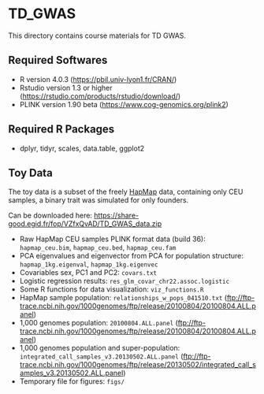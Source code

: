 # TD_GWAS

This directory contains course materials for TD GWAS.

## Required Softwares
* R version 4.0.3 (https://pbil.univ-lyon1.fr/CRAN/)
* Rstudio version 1.3 or higher (https://rstudio.com/products/rstudio/download/)
* PLINK version 1.90 beta (https://www.cog-genomics.org/plink2)

## Required R Packages
* dplyr, tidyr, scales, data.table, ggplot2

## Toy Data
The toy data is a subset of the freely [HapMap](https://www.sanger.ac.uk/resources/downloads/human/hapmap3.html) data, containing only CEU samples, a binary trait was simulated for only founders.

Can be downloaded here: https://share-good.egid.fr/fop/VZfxQvAD/TD_GWAS_data.zip

* Raw HapMap CEU samples PLINK format data (build 36): `hapmap_ceu.bim`, `hapmap_ceu.bed`, `hapmap_ceu.fam`
* PCA eigenvalues and eigenvector from PCA for population structure: `hapmap_1kg.eigenval`, `hapmap_1kg.eigenvec`
* Covariables sex, PC1 and PC2: `covars.txt`
* Logistic regression results: `res_glm_covar_chr22.assoc.logistic`
* Some R functions for data visualization: `viz_functions.R`
* HapMap sample population: `relationships_w_pops_041510.txt` (ftp://ftp-trace.ncbi.nih.gov/1000genomes/ftp/release/20100804/20100804.ALL.panel)
* 1,000 genomes population: `20100804.ALL.panel` (ftp://ftp-trace.ncbi.nih.gov/1000genomes/ftp/release/20100804/20100804.ALL.panel)
* 1,000 genomes population and super-population: `integrated_call_samples_v3.20130502.ALL.panel` (ftp://ftp-trace.ncbi.nih.gov/1000genomes/ftp/release/20130502/integrated_call_samples_v3.20130502.ALL.panel)
* Temporary file for figures: `figs/`
